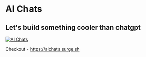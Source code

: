 # AI Chats

## Let's build something cooler than chatgpt

[![AI Chats](https://github.com/aichats/aichats/assets/24226219/6dc98a69-03bd-461f-ae88-39a61fac59d5)](https://aichats.surge.sh)

Checkout - https://aichats.surge.sh

